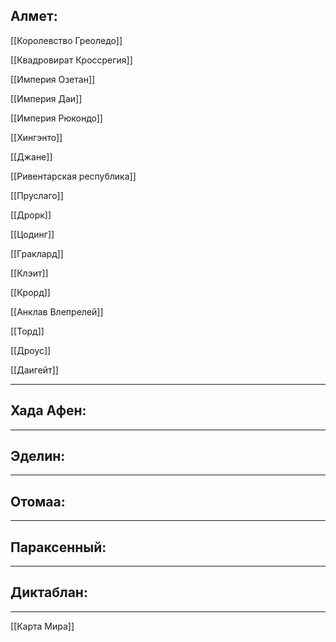 ## Алмет:

[[Королевство Греоледо]]

[[Квадровират Кроссрегия]]

[[Империя Озетан]]

[[Империя Даи]]

[[Империя Рюкондо]]

[[Хингэнто]]

[[Джане]]

[[Ривентарская республика]]

[[Пруслаго]]

[[Дрорк]]

[[Цодинг]]

[[Граклард]]

[[Клэит]]

[[Крорд]]

[[Анклав Влепрелей]]

[[Торд]]

[[Дроус]]

[[Даигейт]]

---
## Хада Афен:


---
## Эделин:


---
## Отомаа:


---
## Параксенный:


---
## Диктаблан:


---
[[Карта Мира]]